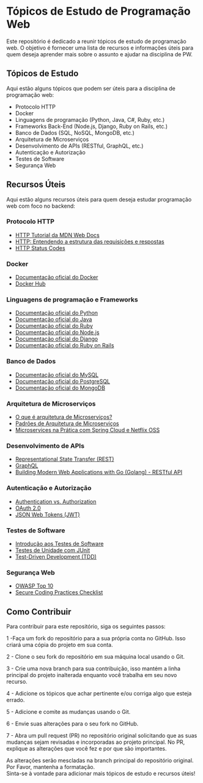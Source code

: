# Tópicos de Estudo de Programação Web
Este repositório é dedicado a reunir tópicos de estudo de programação web. O objetivo é fornecer uma lista de recursos e informações úteis para quem deseja aprender mais sobre o assunto e ajudar na disciplina de PW. 

## Tópicos de Estudo
Aqui estão alguns tópicos que podem ser úteis para a disciplina de programação web:
- Protocolo HTTP
- Docker
- Linguagens de programação (Python, Java, C#, Ruby, etc.)
- Frameworks Back-End (Node.js, Django, Ruby on Rails, etc.)
- Banco de Dados (SQL, NoSQL, MongoDB, etc.)
- Arquitetura de Microserviços
- Desenvolvimento de APIs (RESTful, GraphQL, etc.)
- Autenticação e Autorização
- Testes de Software
- Segurança Web
  
## Recursos Úteis
Aqui estão alguns recursos úteis para quem deseja estudar programação web com foco no backend:
### Protocolo HTTP
- [HTTP Tutorial da MDN Web Docs](https://developer.mozilla.org/pt-BR/docs/Web/HTTP)
- [HTTP: Entendendo a estrutura das requisições e respostas](https://tableless.com.br/http-entendendo-a-estrutura-das-requisicoes-e-respostas/)
- [HTTP Status Codes](https://httpstatuses.com/)
### Docker
- [Documentação oficial do Docker](https://docs.docker.com/)
- [Docker Hub](https://hub.docker.com/)
### Linguagens de programação e Frameworks
- [Documentação oficial do Python](https://docs.python.org/pt-br/3/)
- [Documentação oficial do Java](https://docs.oracle.com/en/java/)
- [Documentação oficial do Ruby](https://www.ruby-lang.org/pt/documentation/)
- [Documentação oficial do Node.js](https://nodejs.org/pt-br/docs/)
- [Documentação oficial do Django](https://docs.djangoproject.com/)
- [Documentação oficial do Ruby on Rails](https://rubyonrails.org/documentation/)
### Banco de Dados
- [Documentação oficial do MySQL](https://dev.mysql.com/doc/)
- [Documentação oficial do PostgreSQL](https://www.postgresql.org/docs/)
- [Documentação oficial do MongoDB](https://docs.mongodb.com/)
### Arquitetura de Microserviços
- [O que é arquitetura de Microserviços?](https://www.redhat.com/pt-br/topics/microservices/what-are-microservices)
- [Padrões de Arquitetura de Microserviços](https://microservices.io/patterns/microservices.html)
- [Microservices na Prática com Spring Cloud e Netflix OSS](https://www.udemy.com/course/microservices-na-pratica-com-spring-cloud-e-netflix-oss/)
### Desenvolvimento de APIs
- [Representational State Transfer (REST)](https://restfulapi.net/)
- [GraphQL](https://graphql.org/learn/)
- [Building Modern Web Applications with Go (Golang) - RESTful API](https://www.udemy.com/course/building-modern-web-applications-with-go-golang-restful-api/)
### Autenticação e Autorização
- [Authentication vs. Authorization](https://www.cloudflare.com/learning/access-management/authentication/auth-vs-authz/)
- [OAuth 2.0](https://oauth.net/2/)
- [JSON Web Tokens (JWT)](https://jwt.io/)
### Testes de Software
- [Introdução aos Testes de Software](https://www.devmedia.com.br/testes-de-software-introducao/1892)
- [Testes de Unidade com JUnit](https://www.baeldung.com/junit-5)
- [Test-Driven Development (TDD)](https://medium.com/@metinalniacik/test-driven-development-tdd-nedir-neden-kullan%C4%B1lmal%C4%B1d%C4%B1r-eb75a15f0686)
### Segurança Web
- [OWASP Top 10](https://owasp.org/Top10/)
- [Secure Coding Practices Checklist](https://snyk.io/blog/secure-coding-practices-checklist/)

## Como Contribuir
Para contribuir para este repositório, siga os seguintes passos:

1 -Faça um fork do repositório para a sua própria conta no GitHub. Isso criará uma cópia do projeto em sua conta.

2 - Clone o seu fork do repositório em sua máquina local usando o Git.

3 - Crie uma nova branch para sua contribuição, isso mantém a linha principal do projeto inalterada enquanto você trabalha em seu novo recurso.

4 - Adicione os tópicos que achar pertinente e/ou corriga algo que esteja errado.

5 - Adicione e comite as mudanças usando o Git.

6 - Envie suas alterações para o seu fork no GitHub.

7 - Abra um pull request (PR) no repositório original solicitando que as suas mudanças sejam revisadas e incorporadas ao projeto principal. No PR, explique as alterações que você fez e por que são importantes.

As alterações serão mescladas na branch principal do repositório original. Por Favor, mantenha a formatação.
<br>
Sinta-se à vontade para adicionar mais tópicos de estudo e recursos úteis!
